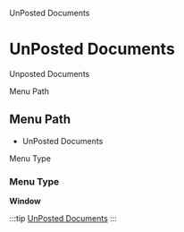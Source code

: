 
UnPosted Documents
# UnPosted Documents


Unposted Documents

Menu Path
## Menu Path



- UnPosted Documents

Menu Type
### Menu Type

**Window**


:::tip
[UnPosted Documents](functional-guide/window/window-unposted-documents.md)
:::